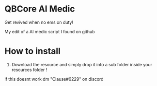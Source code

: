 # QBCore AI Medic 
Get revived when no ems on duty!

My edit of a AI medic script I found on github


# How to install 
1. Download the resource and simply drop it into a sub folder inside your resources folder !


if this doesnt work dm "Clause#6229" on discord